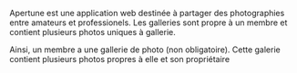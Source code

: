 Apertune est une application web destinée à partager des photographies entre amateurs et professionels.
Les galleries sont propre à un membre et contient plusieurs photos uniques à gallerie.

Ainsi, un membre a une gallerie de photo (non obligatoire). Cette galerie contient plusieurs photos propres à elle et son propriétaire

